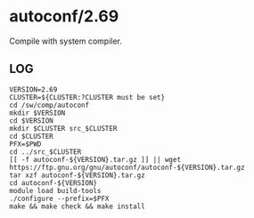 autoconf/2.69
===============

Compile with system compiler.

LOG
---

    VERSION=2.69
    CLUSTER=${CLUSTER:?CLUSTER must be set}
    cd /sw/comp/autoconf
    mkdir $VERSION
    cd $VERSION
    mkdir $CLUSTER src_$CLUSTER
    cd $CLUSTER
    PFX=$PWD
    cd ../src_$CLUSTER
    [[ -f autoconf-${VERSION}.tar.gz ]] || wget https://ftp.gnu.org/gnu/autoconf/autoconf-${VERSION}.tar.gz
    tar xzf autoconf-${VERSION}.tar.gz 
    cd autoconf-${VERSION}
    module load build-tools
    ./configure --prefix=$PFX
    make && make check && make install
